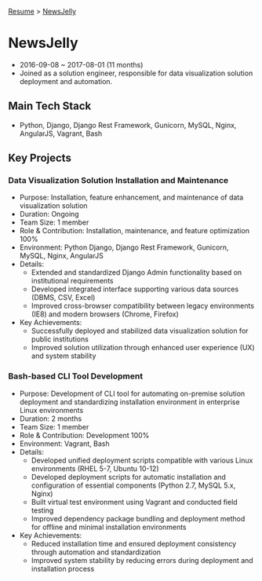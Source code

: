 [Resume](../README.md) &gt; [NewsJelly](./1_newsjelly.md)

# NewsJelly

- 2016-09-08 ~ 2017-08-01 (11 months)
- Joined as a solution engineer, responsible for data visualization solution deployment and automation.

## Main Tech Stack

- Python, Django, Django Rest Framework, Gunicorn, MySQL, Nginx, AngularJS, Vagrant, Bash

## Key Projects

### Data Visualization Solution Installation and Maintenance

- Purpose: Installation, feature enhancement, and maintenance of data visualization solution
- Duration: Ongoing
- Team Size: 1 member
- Role & Contribution: Installation, maintenance, and feature optimization 100%
- Environment: Python Django, Django Rest Framework, Gunicorn, MySQL, Nginx, AngularJS
- Details:
  - Extended and standardized Django Admin functionality based on institutional requirements
  - Developed integrated interface supporting various data sources (DBMS, CSV, Excel)
  - Improved cross-browser compatibility between legacy environments (IE8) and modern browsers (Chrome, Firefox)
- Key Achievements:
  - Successfully deployed and stabilized data visualization solution for public institutions
  - Improved solution utilization through enhanced user experience (UX) and system stability

### Bash-based CLI Tool Development

- Purpose: Development of CLI tool for automating on-premise solution deployment and standardizing installation environment in enterprise Linux environments
- Duration: 2 months
- Team Size: 1 member
- Role & Contribution: Development 100%
- Environment: Vagrant, Bash
- Details:
  - Developed unified deployment scripts compatible with various Linux environments (RHEL 5-7, Ubuntu 10-12)
  - Developed deployment scripts for automatic installation and configuration of essential components (Python 2.7, MySQL 5.x, Nginx)
  - Built virtual test environment using Vagrant and conducted field testing
  - Improved dependency package bundling and deployment method for offline and minimal installation environments
- Key Achievements:
  - Reduced installation time and ensured deployment consistency through automation and standardization
  - Improved system stability by reducing errors during deployment and installation process
